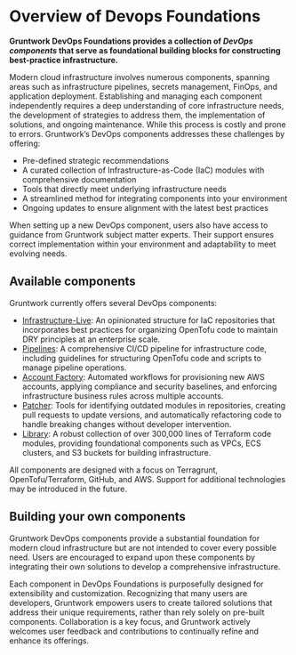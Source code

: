 # Overview of Devops Foundations
 
**Gruntwork DevOps Foundations provides a collection of _DevOps components_ that serve as foundational building blocks for constructing best-practice infrastructure.**

Modern cloud infrastructure involves numerous components, spanning areas such as infrastructure pipelines, secrets management, FinOps, and application deployment. Establishing and managing each component independently requires a deep understanding of core infrastructure needs, the development of strategies to address them, the implementation of solutions, and ongoing maintenance. While this process is costly and prone to errors. Gruntwork’s DevOps components addresses these challenges by offering:

- Pre-defined strategic recommendations
- A curated collection of Infrastructure-as-Code (IaC) modules with comprehensive documentation
- Tools that directly meet underlying infrastructure needs
- A streamlined method for integrating components into your environment
- Ongoing updates to ensure alignment with the latest best practices

When setting up a new DevOps component, users also have access to guidance from Gruntwork subject matter experts. Their support ensures correct implementation within your environment and adaptability to meet evolving needs.

## Available components

Gruntwork currently offers several DevOps components:

* [Infrastructure-Live](/2.0/docs/overview/concepts/infrastructure-live.md): An opinionated structure for IaC repositories that incorporates best practices for organizing OpenTofu code to maintain DRY principles at an enterprise scale.
* [Pipelines](/2.0/docs/pipelines/concepts/overview.md): A comprehensive CI/CD pipeline for infrastructure code, including guidelines for structuring OpenTofu code and scripts to manage pipeline operations.
* [Account Factory](/2.0/docs/accountfactory/concepts/): Automated workflows for provisioning new AWS accounts, applying compliance and security baselines, and enforcing infrastructure business rules across multiple accounts.
* [Patcher](/2.0/docs/patcher/concepts/): Tools for identifying outdated modules in repositories, creating pull requests to update versions, and automatically refactoring code to handle breaking changes without developer intervention.
* [Library](/2.0/docs/library/concepts/overview): A robust collection of over 300,000 lines of Terraform code modules, providing foundational components such as VPCs, ECS clusters, and S3 buckets for building infrastructure.

<!-- * [Catalog]  -- see DEV-628 -->
<!-- Placeholder for networking/transit gateway details -->

All components are designed with a focus on Terragrunt, OpenTofu/Terraform, GitHub, and AWS. Support for additional technologies may be introduced in the future.

## Building your own components

Gruntwork DevOps components provide a substantial foundation for modern cloud infrastructure but are not intended to cover every possible need. Users are encouraged to expand upon these components by integrating their own solutions to develop a comprehensive infrastructure.

Each component in DevOps Foundations is purposefully designed for extensibility and customization. Recognizing that many users are developers, Gruntwork empowers users to create tailored solutions that address their unique requirements, rather than rely solely on pre-built components. Collaboration is a key focus, and Gruntwork actively welcomes user feedback and contributions to continually refine and enhance its offerings.

